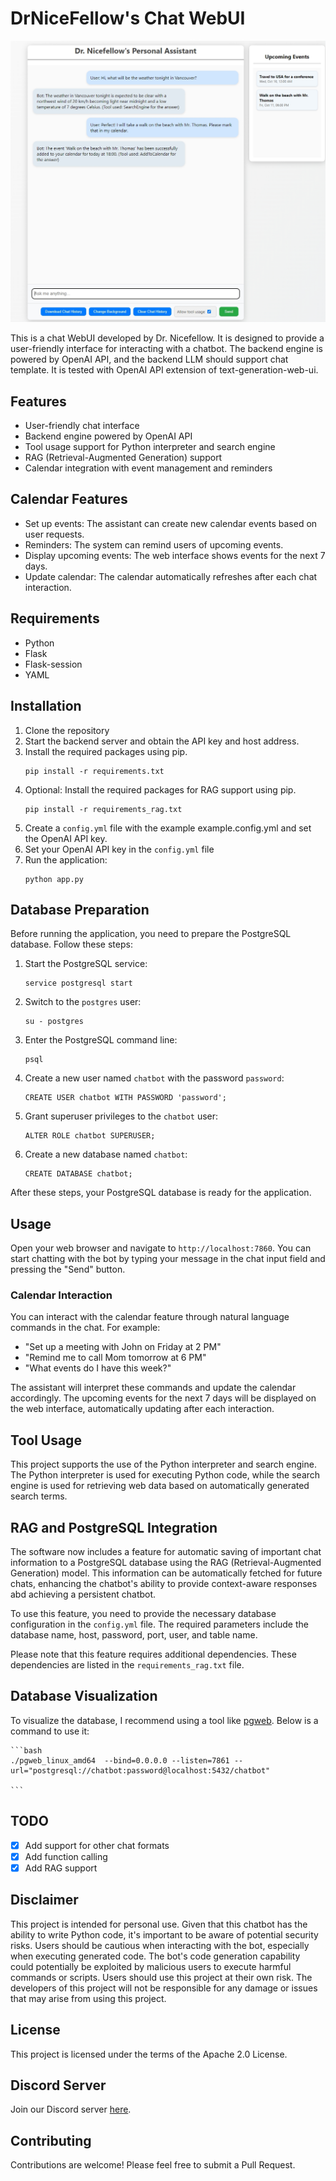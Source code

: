 # DrNiceFellow's Chat WebUI

![Screenshot](/assets/screenshot.png)

This is a chat WebUI developed by Dr. Nicefellow. It is designed to provide a user-friendly interface for interacting with a chatbot. The backend engine is powered by OpenAI API, and the backend LLM should support chat template. It is tested with OpenAI API extension of text-generation-web-ui.

## Features

- User-friendly chat interface
- Backend engine powered by OpenAI API
- Tool usage support for Python interpreter and search engine
- RAG (Retrieval-Augmented Generation) support
- Calendar integration with event management and reminders

## Calendar Features

- Set up events: The assistant can create new calendar events based on user requests.
- Reminders: The system can remind users of upcoming events.
- Display upcoming events: The web interface shows events for the next 7 days.
- Update calendar: The calendar automatically refreshes after each chat interaction.

## Requirements

- Python
- Flask
- Flask-session
- YAML

## Installation

1. Clone the repository
2. Start the backend server and obtain the API key and host address.
3. Install the required packages using pip. 
   ```
   pip install -r requirements.txt
   ```
4. Optional: Install the required packages for RAG support using pip.
   ```
   pip install -r requirements_rag.txt
   ```
5. Create a `config.yml` file with the example example.config.yml and set the OpenAI API key.
6. Set your OpenAI API key in the `config.yml` file
7. Run the application:
   ```
   python app.py
   ```

## Database Preparation

Before running the application, you need to prepare the PostgreSQL database. Follow these steps:

1. Start the PostgreSQL service:
   ```
   service postgresql start
   ```
2. Switch to the `postgres` user:
   ```
   su - postgres
   ```
3. Enter the PostgreSQL command line:
   ```
   psql
   ```
4. Create a new user named `chatbot` with the password `password`:
   ```
   CREATE USER chatbot WITH PASSWORD 'password';
   ```
5. Grant superuser privileges to the `chatbot` user:
   ```
   ALTER ROLE chatbot SUPERUSER;
   ```
6. Create a new database named `chatbot`:
   ```
   CREATE DATABASE chatbot;
   ```

After these steps, your PostgreSQL database is ready for the application.

## Usage

Open your web browser and navigate to `http://localhost:7860`. You can start chatting with the bot by typing your message in the chat input field and pressing the "Send" button.

### Calendar Interaction

You can interact with the calendar feature through natural language commands in the chat. For example:

- "Set up a meeting with John on Friday at 2 PM"
- "Remind me to call Mom tomorrow at 6 PM"
- "What events do I have this week?"

The assistant will interpret these commands and update the calendar accordingly. The upcoming events for the next 7 days will be displayed on the web interface, automatically updating after each interaction.

## Tool Usage

This project supports the use of the Python interpreter and search engine. The Python interpreter is used for executing Python code, while the search engine is used for retrieving web data based on automatically generated search terms.

## RAG and PostgreSQL Integration

The software now includes a feature for automatic saving of important chat information to a PostgreSQL database using the RAG (Retrieval-Augmented Generation) model. This information can be automatically fetched for future chats, enhancing the chatbot's ability to provide context-aware responses abd achieving a persistent chatbot.

To use this feature, you need to provide the necessary database configuration in the `config.yml` file. The required parameters include the database name, host, password, port, user, and table name.

Please note that this feature requires additional dependencies. These dependencies are listed in the `requirements_rag.txt` file.

## Database Visualization

To visualize the database, I recommend using a tool like [pgweb](https://github.com/sosedoff/pgweb). Below is a command to use it:
    
    ```bash
    ./pgweb_linux_amd64  --bind=0.0.0.0 --listen=7861 --url="postgresql://chatbot:password@localhost:5432/chatbot"
    
    ```

## TODO

- [x] Add support for other chat formats
- [x] Add function calling
- [x] Add RAG support

## Disclaimer

This project is intended for personal use. Given that this chatbot has the ability to write Python code, it's important to be aware of potential security risks. Users should be cautious when interacting with the bot, especially when executing generated code. The bot's code generation capability could potentially be exploited by malicious users to execute harmful commands or scripts. Users should use this project at their own risk. The developers of this project will not be responsible for any damage or issues that may arise from using this project.

## License

This project is licensed under the terms of the Apache 2.0 License.

## Discord Server

Join our Discord server [here](https://discord.gg/xhcBDEM3).

## Contributing

Contributions are welcome! Please feel free to submit a Pull Request.